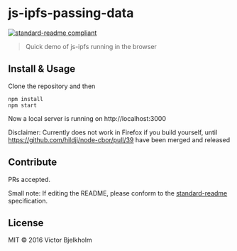 # js-ipfs-passing-data

[![standard-readme compliant](https://img.shields.io/badge/standard--readme-OK-green.svg?style=flat-square)](https://github.com/RichardLitt/standard-readme)

> Quick demo of js-ipfs running in the browser

## Install & Usage

Clone the repository and then

```
npm install
npm start
```

Now a local server is running on http://localhost:3000

Disclaimer: Currently does not work in Firefox if you build yourself, until https://github.com/hildjj/node-cbor/pull/39 have been merged and released

## Contribute

PRs accepted.

Small note: If editing the README, please conform to the [standard-readme](https://github.com/RichardLitt/standard-readme) specification.

## License

MIT © 2016 Victor Bjelkholm
